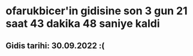# ofarukbicer'in gidisine son 3 gun 21 saat 43 dakika 48 saniye kaldi

## Gidis tarihi: 30.09.2022 :(